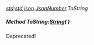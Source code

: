 _[std](../../modules/std/std-module.md):[std.json](../../modules/std/std-json.md).[JsonNumber](../../modules/std/std-json-jsonnumber.md).ToString_
##### Method ToString:[String](../../modules/wonkey/wonkey-types-string.md)(  )
Deprecated!

